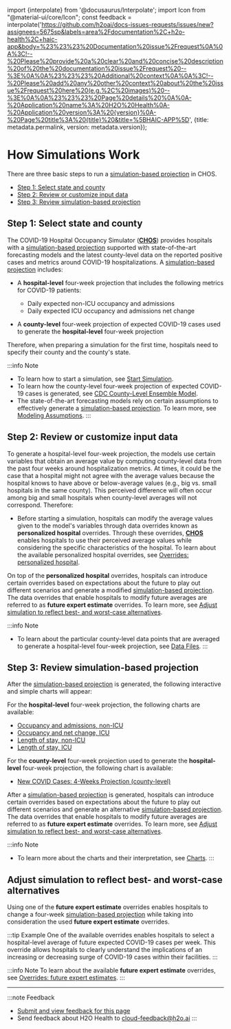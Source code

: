 import {interpolate} from '@docusaurus/Interpolate';
import Icon from "@material-ui/core/Icon";
const feedback = interpolate('https://github.com/h2oai/docs-issues-requests/issues/new?assignees=5675sp&labels=area%2Fdocumentation%2C+h2o-health%2C+haic-app&body=%23%23%23%20Documentation%20issue%2Frequest%0A%0A%3C!--%20Please%20provide%20a%20clear%20and%20concise%20description%20of%20the%20documentation%20issue%2Frequest%20--%3E%0A%0A%23%23%23%20Additional%20context%0A%0A%3C!--%20Please%20add%20any%20other%20context%20about%20the%20issue%2Frequest%20here%20(e.g.%2C%20images)%20--%3E%0A%0A%23%23%23%20Page%20details%20%0A%0A-%20Application%20name%3A%20H2O%20Health%0A-%20Application%20version%3A%20{version}%0A-%20Page%20title%3A%20{title}%20&title=%5BHAIC-APP%5D', {title: metadata.permalink, version: metadata.version});

# How Simulations Work

There are three basic steps to run a [simulation-based projection](terminology.md#simulation-based-projection) in CHOS.

- [Step 1: Select state and county](#step-1-select-state-and-county) 
- [Step 2: Review or customize input data](#step-2-review-or-customize-input-data) 
- [Step 3: Review simulation-based projection](#step-3-review-simulation-based-projection)


## Step 1: Select state and county 

The COVID-19 Hospital Occupancy Simulator ([**CHOS**](terminology.md#chos)) provides hospitals with a [simulation-based projection](terminology.md#simulation-based-projection) supported with state-of-the-art forecasting models and the latest county-level data on the reported positive cases and metrics around COVID-19 hospitalizations. A [simulation-based projection](terminology.md#simulation-based-projection) includes: 

- A **hospital-level** four-week projection that includes the following metrics for COVID-19 patients:

	- Daily expected non-ICU occupancy and admissions 
	- Daily expected ICU occupancy and admissions net change 

- A **county-level** four-week projection of expected COVID-19 cases used to generate the **hospital-level** four-week projection

Therefore, when preparing a simulation for the first time, hospitals need to specify their county and the county's state. 

:::info Note
- To learn how to start a simulation, see [Start Simulation](simulation-settings.md#start-simulation).
- To learn how the county-level four-week projection of expected COVID-19 cases is generated, see [CDC County-Level Ensemble Model](models.md#cdc-county-level-ensemble-model).
- The state-of-the-art forecasting models rely on certain assumptions to effectively generate a [simulation-based projection](terminology.md#simulation-based-projection). To learn more, see [Modeling Assumptions](models.md#modeling-assumptions).
:::

## Step 2: Review or customize input data 

To generate a hospital-level four-week projection, the models use certain variables that obtain an average value by computing county-level data from the past four weeks around hospitalization metrics. At times, it could be the case that a hospital might not agree with the average values because the hospital knows to have above or below-average values (e.g., big vs. small hospitals in the same county). This perceived difference will often occur among big and small hospitals when county-level averages will not correspond.  Therefore: 

- Before starting a simulation, hospitals can modify the average values given to the model's variables through data overrides known as **personalized hospital** overrides. Through these overrides, [**CHOS**](terminology.md#chos) enables hospitals to use their perceived average values while considering the specific characteristics of the hospital. To learn about the available personalized hospital overrides, see [Overrides: personalized hospital](simulation-settings.md#overrides-personalize-hospital).

On top of the **personalized hospital** overrides, hospitals can introduce certain overrides based on expectations about the future to play out different scenarios and generate a modified [simulation-based projection](terminology.md#simulation-based-projection). The data overrides that enable hospitals to modify future averages are referred to as **future expert estimate** overrides. To learn more, see [Adjust simulation to reflect best- and worst-case alternatives](#adjust-simulation-to-reflect-best-and-worst-case-alternatives).

:::info Note
- To learn about the particular county-level data points that are averaged to generate a hospital-level four-week projection, see [Data Files](data-files.md).
:::

## Step 3: Review simulation-based projection

After the [simulation-based projection](terminology.md#simulation-based-projection) is generated, the following interactive and simple charts will appear: 

For the **hospital-level** four-week projection, the following charts are available: 

- [Occupancy and admissions, non-ICU](charts/charts.md#occupancy-and-admissions-non-icu)
- [Occupancy and net change, ICU](charts/charts.md#occupancy-and-net-change-icu)
- [Length of stay, non-ICU](charts/charts.md#length-of-stay-non-icu) 
- [Length of stay, ICU](charts/charts.md#length-of-stay-icu)


For the **county-level** four-week projection used to generate the **hospital-level** four-week projection, the following chart is available: 
    
- [New COVID Cases: 4-Weeks Projection (county-level)](charts/charts.md#new-covid-cases-4-weeks-projection-county-level)

After a [simulation-based projection](terminology.md#simulation-based-projection) is generated, hospitals can introduce certain overrides based on expectations about the future to play out different scenarios and generate an alternative [simulation-based projection](terminology.md#simulation-based-projection). The data overrides that enable hospitals to modify future averages are referred to as **future expert estimate** overrides. To learn more, see [Adjust simulation to reflect best- and worst-case alternatives](#adjust-simulation-to-reflect-best-and-worst-case-alternatives).

:::info Note
- To learn more about the charts and their interpretation, see [Charts](charts/charts.md).
:::

## Adjust simulation to reflect best- and worst-case alternatives

Using one of the **future expert estimate** overrides enables hospitals to change a four-week [simulation-based projection](terminology.md#simulation-based-projection) while taking into consideration the used **future expert estimate** overrides.

:::tip Example 
One of the available overrides enables hospitals to select a hospital-level average of future expected COVID-19 cases per week. This override allows hospitals to clearly understand the implications of an increasing or decreasing surge of COVID-19 cases within their facilities. 
:::

:::info Note
To learn about the available **future expert estimate** overrides, see [Overrides: future expert estimates](simulation-settings.md#overrides-future-expert-estimates).
:::

***
:::note Feedback
  - <a href={feedback}>Submit and view feedback for this page</a>
  - Send feedback about H2O Health to <cloud-feedback@h2o.ai>
:::
